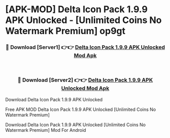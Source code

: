 # [APK-MOD] Delta Icon Pack 1.9.9 APK Unlocked - [Unlimited Coins No Watermark Premium] op9gt



<div align="center">
<h3>🔴 Download [Server1] 👉👉 <a href="https://momento.my/?title=Delta_Icon_Pack_1.9.9_APK_Unlocked">Delta Icon Pack 1.9.9 APK Unlocked Mod Apk</a></h3><br>

<h3>🔴 Download [Server2] 👉👉 <a href="https://momento.my/?title=Delta_Icon_Pack_1.9.9_APK_Unlocked">Delta Icon Pack 1.9.9 APK Unlocked Mod Apk</a></h3>
</div>



Download Delta Icon Pack 1.9.9 APK Unlocked 

Free APK MOD Delta Icon Pack 1.9.9 APK Unlocked [Unlimited Coins No Watermark Premium]

Download Delta Icon Pack 1.9.9 APK Unlocked [Unlimited Coins No Watermark Premium] Mod For Android
